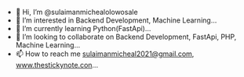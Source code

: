 - 👋 Hi, I’m @sulaimanmichealolowosale
- 👀 I’m interested in Backend Development, Machine Learning...
- 🌱 I’m currently learning Python(FastApi)...
- 💞️ I’m looking to collaborate on Backend Development, FastApi, PHP, Machine Learning...
- 📫 How to reach me sulaimanmicheal2021@gmail.com, www.thestickynote.con...

<!---
sulaimanmichealolowosale/sulaimanmichealolowosale is a ✨ special ✨ repository because its `README.md` (this file) appears on your GitHub profile.
You can click the Preview link to take a look at your changes.
--->
